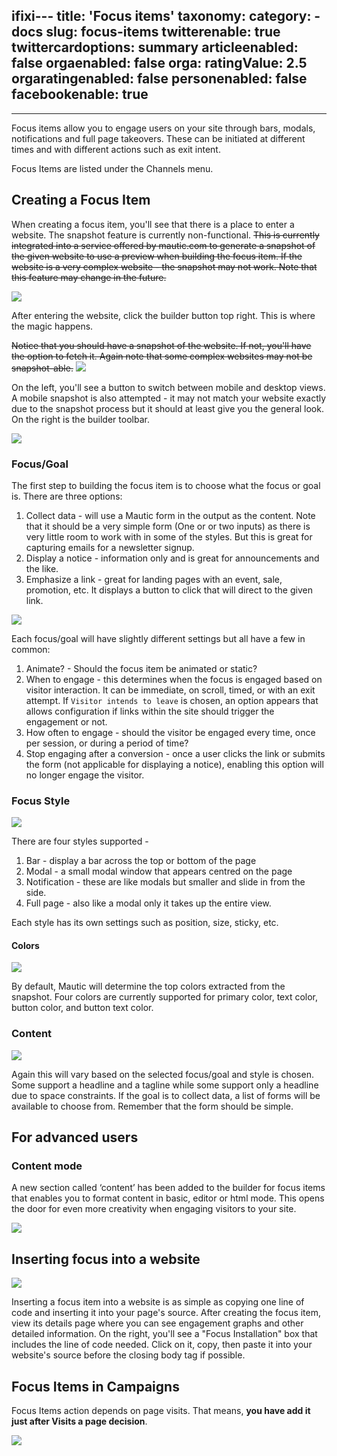 ifixi---
title: 'Focus items'
taxonomy:
    category:
        - docs
slug: focus-items
twitterenable: true
twittercardoptions: summary
articleenabled: false
orgaenabled: false
orga:
    ratingValue: 2.5
orgaratingenabled: false
personenabled: false
facebookenable: true
---

---
Focus items allow you to engage users on your site through bars, modals, notifications and full page takeovers. These can be initiated at different times and with different actions such as exit intent.

Focus Items are listed under the Channels menu.

## Creating a Focus Item

When creating a focus item, you'll see that there is a place to enter a website. The snapshot feature is currently non-functional. ~~This is currently integrated into a service offered by mautic.com to generate a snapshot of the given website to use a preview when building the focus item. If the website is a very complex website - the snapshot may not work. Note that this feature may change in the future.~~
 
![](step_1.png)

After entering the website, click the builder button top right. This is where the magic happens.

~~Notice that you should have a snapshot of the website. If not, you'll have the option to fetch it. Again note that some complex websites may not be snapshot-able.~~
![](step_2.png)
 
On the left, you'll see a button to switch between mobile and desktop views. A mobile snapshot is also attempted - it may not match your website exactly due to the snapshot process but it should at least give you the general look. On the right is the builder toolbar.   

![](step_3.png)

### Focus/Goal

The first step to building the focus item is to choose what the focus or goal is. There are three options:

1. Collect data - will use a Mautic form in the output as the content. Note that it should be a very simple form (One or or two inputs) as there is very little room to work with in some of the styles. But this is great for capturing emails for a newsletter signup.
1. Display a notice - information only and is great for announcements and the like.
1. Emphasize a link - great for landing pages with an event, sale, promotion, etc. It displays a button to click that will direct to the given link.

![](step_4.png)

Each focus/goal will have slightly different settings but all have a few in common:
  
1. Animate? - Should the focus item be animated or static?
1. When to engage - this determines when the focus is engaged based on visitor interaction. It can be immediate, on scroll, timed, or with an exit attempt. If `Visitor intends to leave` is chosen, an option appears that allows configuration if links within the site should trigger the engagement or not.
1. How often to engage - should the visitor be engaged every time, once per session, or during a period of time? 
1. Stop engaging after a conversion - once a user clicks the link or submits the form (not applicable for displaying a notice), enabling this option will no longer engage the visitor.

### Focus Style

![](step_5.png)

There are four styles supported - 

1. Bar - display a bar across the top or bottom of the page
1. Modal - a small modal window that appears centred on the page
1. Notification - these are like modals but smaller and slide in from the side.
1. Full page - also like a modal only it takes up the entire view.

Each style has its own settings such as position, size, sticky, etc.

#### Colors

![](step_6.png)

By default, Mautic will determine the top colors extracted from the snapshot. Four colors are currently supported for primary color, text color, button color, and button text color.
 
### Content

![](step_7.png)

Again this will vary based on the selected focus/goal and style is chosen. Some support a headline and a tagline while some support only a headline due to space constraints. If the goal is to collect data, a list of forms will be available to choose from. Remember that the form should be simple. 

## For advanced users

### Content mode

A new section called ‘content’ has been added to the builder for focus items that enables you to format content in basic, editor or html mode. This opens the door for even more creativity when engaging visitors to your site.

![](html-mode.png)

## Inserting focus into a website

![](step_8.png)

Inserting a focus item into a website is as simple as copying one line of code and inserting it into your page's source. After creating the focus item, view its details page where you can see engagement graphs and other detailed information. On the right, you'll see a  "Focus Installation" box that includes the line of code needed. Click on it, copy, then paste it into your website's source before the closing body tag if possible.

## Focus Items in Campaigns

Focus Items action depends on page visits. That means, **you have add it just after Visits a page decision**.

![](focus-campaign-action.gif)
